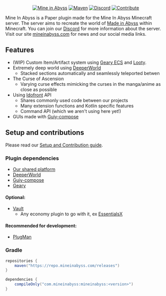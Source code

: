 <div align="center">

[![Mine in Abyss](https://user-images.githubusercontent.com/16233018/116150394-4e6b2900-a6b1-11eb-8efb-ac5542c4d8d0.png)](https://mineinabyss.com)
[![Maven](https://img.shields.io/maven-metadata/v?metadataUrl=https://repo.mineinabyss.com/releases/com/mineinabyss/mineinabyss/maven-metadata.xml)](https://repo.mineinabyss.com/#/releases/com/mineinabyss/mineinabyss)
[![Discord](https://badgen.net/discord/members/QXPCk2y)](https://discord.gg/QXPCk2y)
[![Contribute](https://shields.io/badge/Contribute-e57be5?logo=github%20sponsors&style=flat&logoColor=white)](https://github.com/MineInAbyss/MineInAbyss/wiki/Setup-and-Contribution-Guide)
</div>

Mine In Abyss is a Paper plugin made for the Mine In Abyss Minecraft server. The server aims to recreate the world
of [Made in Abyss](https://en.wikipedia.org/wiki/Made_in_Abyss) within Minecraft. You can join
our [Discord](https://discord.gg/qWAMBSK) for more information about the server. Visit our
site [mineinabyss.com](https://mineinabyss.com) for news and our social media links.

## Features

* (WIP) Custom Item/Artifact system using [Geary ECS](https://github.com/MineInAbyss/Geary)
  and [Looty](https://github.com/MineInAbyss/Looty).
* Extremely deep world using [DeeperWorld](https://github.com/MineInAbyss/DeeperWorld)
    * Stacked sections automatically and seamlessly teleported betwen
* The Curse of Ascension
    * Varying curse effects mimicking the curses in the manga/anime as close as possible
* Using [Idofront](https://github.com/MineInAbyss/Idofront) API
    * Shares commonly used code between our projects
    * Many extension functions and Kotlin specific features
    * Command API (which we aren't using here yet!)
* GUIs made with [Guiy-compose](https://github.com/MineInAbyss/guiy-compose)

## Setup and contributions

Please read
our [Setup and Contribution guide](https://github.com/MineInAbyss/MineInAbyss/wiki/Setup-and-Contribution-Guide).

### Plugin dependencies

- [Our shared platform](https://github.com/MineInAbyss/Idofront/releases/latest)
- [DeeperWorld](https://github.com/MineInAbyss/DeeperWorld/releases/latest)
- [Guiy-compose](https://github.com/MineInAbyss/guiy-compose/releases/latest)
- [Geary](https://github.com/MineInAbyss/Geary-papermc/releases/latest)

#### Optional:

- [Vault](https://www.spigotmc.org/resources/vault.34315/)
    - Any economy plugin to go with it, ex [EssentialsX](https://www.spigotmc.org/resources/essentialsx.9089/)

#### Recommended for development:
- [PlugMan](https://www.spigotmc.org/resources/plugmanx.88135/)
### Gradle

```groovy
repositories {
    maven("https://repo.mineinabyss.com/releases")
}

dependencies {
    compileOnly("com.mineinabyss:mineinabyss:<version>")
}
```
